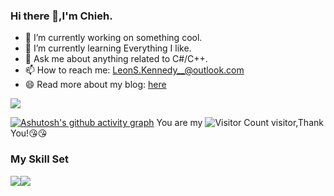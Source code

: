 ### Hi there 👋,I'm Chieh.

- 🔭 I’m currently working on something cool.
- 🌱 I’m currently learning Everything I like.
- 💬 Ask me about anything related to C#/C++.
- 📫 How to reach me: LeonS.Kennedy__@outlook.com
- 😄 Read more about my blog: [here](chieh.cn)

![](https://github-readme-stats.vercel.app/api?username=LeonnS-Kennedy&show_icons=true&theme=transparent)


[![Ashutosh's github activity graph](https://github-readme-activity-graph.cyclic.app/graph?username=LeonnS-Kennedy&theme=dracula)](https://github.com/ashutosh00710/github-readme-activity-graph)
You are my ![Visitor Count](https://profile-counter.glitch.me/LeonnS-Kennedy/count.svg) visitor,Thank You!:kissing_heart::kissing_heart:
### My Skill Set

![](https://img.shields.io/badge/C%23-239120?style=for-the-badge&logo=c-sharp&logoColor=white)![](https://img.shields.io/badge/C%2B%2B-00599C?style=for-the-badge&logo=c%2B%2B&logoColor=white)

